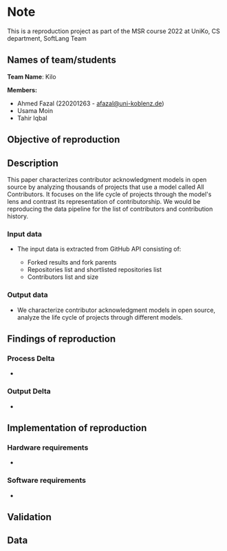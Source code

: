 
<h1> Note </h1>

This is a reproduction project as part of the MSR course 2022 at UniKo, CS department, SoftLang Team

<h2> Names of team/students </h2>

**Team Name**: Kilo

**Members:**

  * Ahmed Fazal (220201263 - afazal@uni-koblenz.de)
  * Usama Moin
  * Tahir Iqbal


<h2> Objective of reproduction  </h2>


<h2> Description </h2>

This paper characterizes contributor acknowledgment models in open source by analyzing thousands of projects that use a model called All Contributors. It focuses on the life cycle of projects through the model's lens and contrast its representation of contributorship. We would be reproducing the data pipeline for the list of contributors and contribution history.

<h3> Input data  </h3>

* The input data is extracted from GitHub API consisting of:

   - Forked results and fork parents 
   - Repositories list and shortlisted repositories list
   - Contributors list and size
 
<h3> Output data  </h3> 

*  We characterize contributor acknowledgment models in open source, analyze the life cycle of projects through different models.


<h2> Findings of reproduction </h2>

<h3> Process Delta  </h3>

*
 
<h3> Output Delta  </h3> 

*


<h2> Implementation of reproduction </h2>

<h3> Hardware requirements  </h3>

*
 
<h3> Software requirements  </h3> 

*

<h2> Validation  </h2>


<h2> Data  </h2>
